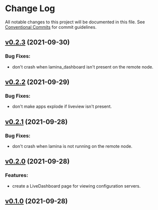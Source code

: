 # Change Log

All notable changes to this project will be documented in this file.
See [Conventional Commits](Https://conventionalcommits.org) for commit guidelines.

<!-- changelog -->

## [v0.2.3](https://gitlab.com/jimsy/lamina_dashboard/compare/v0.2.2...v0.2.3) (2021-09-30)




### Bug Fixes:

* don't crash when lamina_dashboard isn't present on the remote node.

## [v0.2.2](https://gitlab.com/jimsy/lamina_dashboard/compare/v0.2.1...v0.2.2) (2021-09-29)




### Bug Fixes:

* don't make apps explode if liveview isn't present.

## [v0.2.1](https://gitlab.com/jimsy/lamina_dashboard/compare/v0.2.0...v0.2.1) (2021-09-28)




### Bug Fixes:

* don't crash when lamina is not running on the remote node.

## [v0.2.0](https://gitlab.com/jimsy/lamina_dashboard/compare/v0.1.0...v0.2.0) (2021-09-28)




### Features:

* create a LiveDashboard page for viewing configuration servers.

## [v0.1.0](https://gitlab.com/jimsy/lamina_dashboard/compare/v0.1.0...v0.1.0) (2021-09-28)



